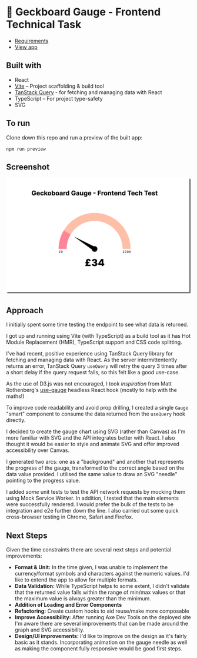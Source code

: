 # 🦎 Geckboard Gauge - Frontend Technical Task

 - [Requirements](https://gist.github.com/leocassarani/57ff31870afc603462ea2b1feafecbe4)
 - [View app](https://courageous-bienenstitch-45b699.netlify.app/)

## Built with
- React
- [Vite](https://vitejs.dev/) – Project scaffolding & build tool
- [TanStack Query](https://tanstack.com/query/v4/docs/react/overview) - for fetching and managing data with React
- TypeScript – For project type-safety
- SVG


## To run
Clone down this repo and run a preview of the built app:
```
npm run preview
```
## Screenshot
![Screenshot](public/screengrab.png)

## Approach
I initially spent some time testing the endpoint to see what data is returned. 

I got up and running using Vite (with TypeScript) as a build tool as it has Hot Module Replacement (HMR), TypeScript support and CSS code splitting.

I've had recent, positive experience using TanStack Query library for fetching and managing data with React. As the server intermittentently returns an error, TanStack Query `useQuery` will retry the query 3 times after a short delay if the query request fails, so this felt like a good use-case. 

As the use of D3.js was not encouraged, I took _inspiration_ from  Matt Rothenberg's [use-gauge](https://github.com/mattrothenberg/use-gauge/) headless React hook (mostly to help with the maths!) 

To improve code readability and avoid prop drilling, I created a single `Gauge` "smart" component to consume the data returned from the `useQuery` hook directly.

I decided to create the gauge chart using SVG (rather than Canvas) as I'm more familiar with SVG and the API integrates better with React. I also thought it would be easier to style and animate SVG and offer improved accessibility over Canvas.

I generated two arcs: one as a "background" and another that represents the progress of the gauge, transformed to the correct angle based on the data value provided. I utilised the same value to draw an SVG "needle" pointing to the progress value.

I added _some_ unit tests to test the API network requests by mocking them using Mock Service Worker. In addition, I tested that the main elements were successfully rendered. I would prefer the bulk of the tests to be integration and e2e further down the line. I also carried out some quick cross-browser testing in Chrome, Safari and Firefox.


## Next Steps
Given the time constraints there are several next steps and potential improvements: 
- **Format & Unit:** In the time given, I was unable to implement the currency/format symbols and characters against the numeric values. I'd like to extend the app to allow for multiple formats.
- **Data Validation:** While TypeScript helps to some extent, I didn't validate that the returned value falls within the range of min/max values or that the maximum value is always greater than the minimum.
- **Addition of Loading and Error Components**
- **Refactoring:** Create custom hooks to aid reuse/make more composable
- **Improve Accessibility:** After running Axe Dev Tools on the deployed site I'm aware there are several improvements that can be made around the graph and SVG accessibility.
- **Design/UI improvements:** I'd like to improve on the design as it's fairly basic as it stands. Incorporating animation on the gauge needle as well as making the component fully responsive would be good first steps.



